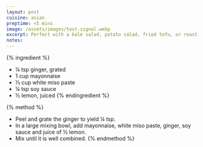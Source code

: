 ```yaml
---
layout: post
cuisine: asian
preptime: <5 mins
image: /assets/images/test-signal.webp
excerpt: Perfect with a kale salad, potato salad, fried tofu, or roast veggies.
notes: 
---
```


{% ingredient %}
- ¼ tsp ginger, grated
- 1 cup mayonnaise
- ⅓ cup white miso paste
- ¼ tsp soy sauce
- ½ lemon, juiced
{% endingredient %}

{% method %}
- Peel and grate the ginger to yield ¼ tsp.
- In a large mixing bowl, add mayonnaise, white miso paste, ginger, soy sauce and juice of ½ lemon.
- Mix until it is well combined.
{% endmethod %}

